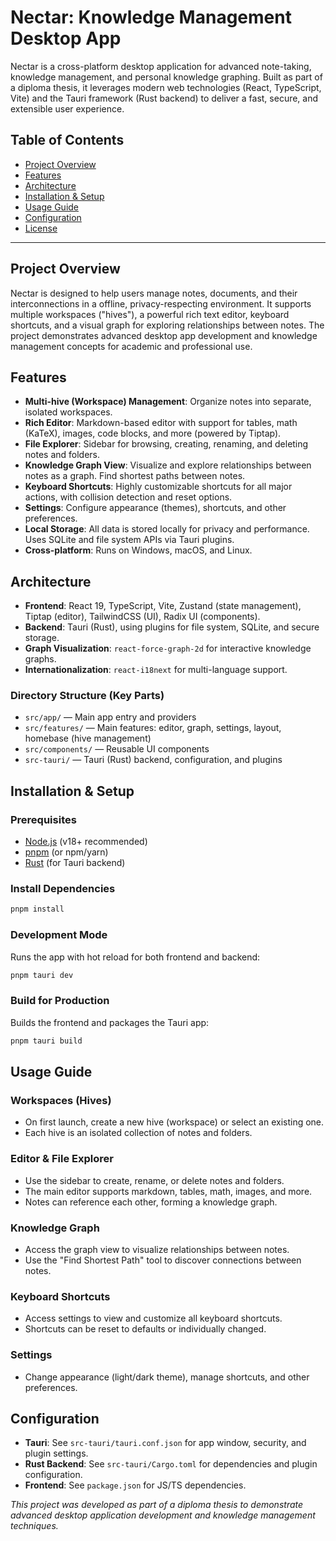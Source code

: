 # Nectar: Knowledge Management Desktop App

Nectar is a cross-platform desktop application for advanced note-taking, knowledge management, and personal knowledge graphing. Built as part of a diploma thesis, it leverages modern web technologies (React, TypeScript, Vite) and the Tauri framework (Rust backend) to deliver a fast, secure, and extensible user experience.

## Table of Contents
- [Project Overview](#project-overview)
- [Features](#features)
- [Architecture](#architecture)
- [Installation & Setup](#installation--setup)
- [Usage Guide](#usage-guide)
- [Configuration](#configuration)
- [License](#license)

---

## Project Overview
Nectar is designed to help users manage notes, documents, and their interconnections in a offline, privacy-respecting environment. It supports multiple workspaces ("hives"), a powerful rich text editor, keyboard shortcuts, and a visual graph for exploring relationships between notes. The project demonstrates advanced desktop app development and knowledge management concepts for academic and professional use.

## Features
- **Multi-hive (Workspace) Management**: Organize notes into separate, isolated workspaces.
- **Rich Editor**: Markdown-based editor with support for tables, math (KaTeX), images, code blocks, and more (powered by Tiptap).
- **File Explorer**: Sidebar for browsing, creating, renaming, and deleting notes and folders.
- **Knowledge Graph View**: Visualize and explore relationships between notes as a graph. Find shortest paths between notes.
- **Keyboard Shortcuts**: Highly customizable shortcuts for all major actions, with collision detection and reset options.
- **Settings**: Configure appearance (themes), shortcuts, and other preferences.
- **Local Storage**: All data is stored locally for privacy and performance. Uses SQLite and file system APIs via Tauri plugins.
- **Cross-platform**: Runs on Windows, macOS, and Linux.

## Architecture
- **Frontend**: React 19, TypeScript, Vite, Zustand (state management), Tiptap (editor), TailwindCSS (UI), Radix UI (components).
- **Backend**: Tauri (Rust), using plugins for file system, SQLite, and secure storage.
- **Graph Visualization**: `react-force-graph-2d` for interactive knowledge graphs.
- **Internationalization**: `react-i18next` for multi-language support.

### Directory Structure (Key Parts)
- `src/app/` — Main app entry and providers
- `src/features/` — Main features: editor, graph, settings, layout, homebase (hive management)
- `src/components/` — Reusable UI components
- `src-tauri/` — Tauri (Rust) backend, configuration, and plugins

## Installation & Setup
### Prerequisites
- [Node.js](https://nodejs.org/) (v18+ recommended)
- [pnpm](https://pnpm.io/) (or npm/yarn)
- [Rust](https://www.rust-lang.org/tools/install) (for Tauri backend)

### Install Dependencies
```bash
pnpm install
```

### Development Mode
Runs the app with hot reload for both frontend and backend:
```bash
pnpm tauri dev
```

### Build for Production
Builds the frontend and packages the Tauri app:
```bash
pnpm tauri build
```

## Usage Guide
### Workspaces (Hives)
- On first launch, create a new hive (workspace) or select an existing one.
- Each hive is an isolated collection of notes and folders.

### Editor & File Explorer
- Use the sidebar to create, rename, or delete notes and folders.
- The main editor supports markdown, tables, math, images, and more.
- Notes can reference each other, forming a knowledge graph.

### Knowledge Graph
- Access the graph view to visualize relationships between notes.
- Use the "Find Shortest Path" tool to discover connections between notes.

### Keyboard Shortcuts
- Access settings to view and customize all keyboard shortcuts.
- Shortcuts can be reset to defaults or individually changed.

### Settings
- Change appearance (light/dark theme), manage shortcuts, and other preferences.

## Configuration
- **Tauri**: See `src-tauri/tauri.conf.json` for app window, security, and plugin settings.
- **Rust Backend**: See `src-tauri/Cargo.toml` for dependencies and plugin configuration.
- **Frontend**: See `package.json` for JS/TS dependencies.

*This project was developed as part of a diploma thesis to demonstrate advanced desktop application development and knowledge management techniques.*
